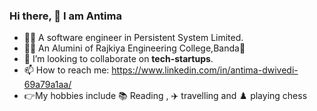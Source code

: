 ### Hi there, 👋 I am Antima 

- :woman_technologist: A software engineer in Persistent System Limited.
- :woman_student: An Alumini of Rajkiya Engineering College,Banda:post_office:
- 👯 I’m looking to collaborate on <b>tech-startups</b>.
- 📫 How to reach me: https://www.linkedin.com/in/antima-dwivedi-69a79a1aa/<br>
- :point_right:My hobbies include :books: Reading , :airplane: travelling and :chess_pawn: playing chess 
 
